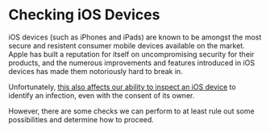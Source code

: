 # Checking iOS Devices

iOS devices (such as iPhones and iPads) are known to be amongst the most secure and resistent consumer mobile devices available on the market. Apple has built a reputation for itself on uncompromising security for their products, and the numerous improvements and features introduced in iOS devices has made them notoriously hard to break in.&#x20;

Unfortunately, [this also affects our ability to inspect an iOS device](https://nex.sx/blog/2019/05/15/more-on-mobile-security-and-device-integrity.html) to identify an infection, even with the consent of its owner.

However, there are some checks we can perform to at least rule out some possibilities and determine how to proceed.
